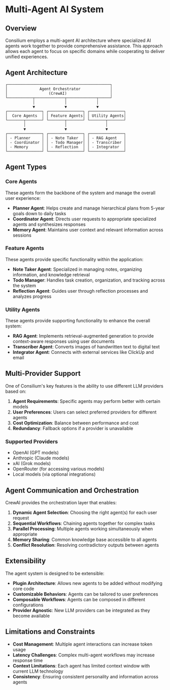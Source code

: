# Multi-Agent AI System

## Overview

Consilium employs a multi-agent AI architecture where specialized AI agents work together to provide comprehensive assistance. This approach allows each agent to focus on specific domains while cooperating to deliver unified experiences.

## Agent Architecture

```
┌─────────────────────────────────────────────┐
│              Agent Orchestrator             │
│                  (CrewAI)                   │
└───────────┬─────────────┬─────────────┬─────┘
            │             │             │
            ▼             ▼             ▼
┌───────────────┐ ┌───────────────┐ ┌───────────────┐
│  Core Agents  │ │ Feature Agents│ │ Utility Agents│
└───────┬───────┘ └───────┬───────┘ └───────┬───────┘
        │                 │                 │
        ▼                 ▼                 ▼
┌───────────────┐ ┌───────────────┐ ┌───────────────┐
│ - Planner     │ │ - Note Taker  │ │ - RAG Agent   │
│ - Coordinator │ │ - Todo Manager│ │ - Transcriber │
│ - Memory      │ │ - Reflection  │ │ - Integrator  │
└───────────────┘ └───────────────┘ └───────────────┘
```

## Agent Types

### Core Agents

These agents form the backbone of the system and manage the overall user experience:

- **Planner Agent**: Helps create and manage hierarchical plans from 5-year goals down to daily tasks
- **Coordinator Agent**: Directs user requests to appropriate specialized agents and synthesizes responses
- **Memory Agent**: Maintains user context and relevant information across sessions

### Feature Agents

These agents provide specific functionality within the application:

- **Note Taker Agent**: Specialized in managing notes, organizing information, and knowledge retrieval
- **Todo Manager**: Handles task creation, organization, and tracking across the system
- **Reflection Agent**: Guides user through reflection processes and analyzes progress

### Utility Agents

These agents provide supporting functionality to enhance the overall system:

- **RAG Agent**: Implements retrieval-augmented generation to provide context-aware responses using user documents
- **Transcriber Agent**: Converts images of handwritten text to digital text
- **Integrator Agent**: Connects with external services like ClickUp and email

## Multi-Provider Support

One of Consilium's key features is the ability to use different LLM providers based on:

1. **Agent Requirements**: Specific agents may perform better with certain models
2. **User Preferences**: Users can select preferred providers for different agents
3. **Cost Optimization**: Balance between performance and cost
4. **Redundancy**: Fallback options if a provider is unavailable

### Supported Providers

- OpenAI (GPT models)
- Anthropic (Claude models)
- xAI (Grok models)
- OpenRouter (for accessing various models)
- Local models (via optional integrations)

## Agent Communication and Orchestration

CrewAI provides the orchestration layer that enables:

1. **Dynamic Agent Selection**: Choosing the right agent(s) for each user request
2. **Sequential Workflows**: Chaining agents together for complex tasks
3. **Parallel Processing**: Multiple agents working simultaneously when appropriate
4. **Memory Sharing**: Common knowledge base accessible to all agents
5. **Conflict Resolution**: Resolving contradictory outputs between agents

## Extensibility

The agent system is designed to be extensible:

- **Plugin Architecture**: Allows new agents to be added without modifying core code
- **Customizable Behaviors**: Agents can be tailored to user preferences
- **Composable Workflows**: Agents can be composed in different configurations
- **Provider Agnostic**: New LLM providers can be integrated as they become available

## Limitations and Constraints

- **Cost Management**: Multiple agent interactions can increase token usage
- **Latency Challenges**: Complex multi-agent workflows may increase response time
- **Context Limitations**: Each agent has limited context window with current LLM technology
- **Consistency**: Ensuring consistent personality and information across agents 